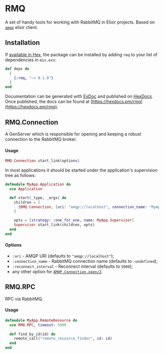 # RMQ

A set of handy tools for working with RabbitMQ in Elixir projects.
Based on [`amqp`](https://github.com/pma/amqp) elixir client.

## Installation

If [available in Hex](https://hex.pm/docs/publish), the package can be installed
by adding `rmq` to your list of dependencies in `mix.exs`:

```elixir
def deps do
  [
    {:rmq, "~> 0.1.0"}
  ]
end
```

Documentation can be generated with [ExDoc](https://github.com/elixir-lang/ex_doc)
and published on [HexDocs](https://hexdocs.pm). Once published, the docs can
be found at [https://hexdocs.pm/rmq](https://hexdocs.pm/rmq).


## RMQ.Connection

A GenServer which is responsible for opening and keeping a robust connection to the RabbitMQ broker.

#### Usage

```elixir
RMQ.Connection.start_link(options)
```

In most applications it should be started under the application's supervision tree as follows:

```elixir
defmodule MyApp.Application do
  use Application

  def start(_type, _args) do
    children = [
      {RMQ.Connection, [uri: "amqp://localhost", connection_name: "MyApp"]},
    ]

    opts = [strategy: :one_for_one, name: MyApp.Supervisor]
    Supervisor.start_link(children, opts)
  end
end

```

#### Options

* `:uri` - AMQP URI (defaults to `"amqp://localhost"`);
* `:connection_name` - RabbitMQ connection name (defaults to `:undefined`);
* `:reconnect_interval` - Reconnect interval (defaults to `5000`);
* any other option for [`AMQP.Connection.open/2`](https://hexdocs.pm/amqp/1.4.0/AMQP.Connection.html#open/2-options).


## RMQ.RPC

RPC via RabbitMQ.

#### Usage

```elixir
defmodule MyApp.RemoteResource do
  use RMQ.RPC, timeout: 5000
    
  def find_by_id(id) do
    remote_call("remote_resource_finder", id: id)
  end
end
```
